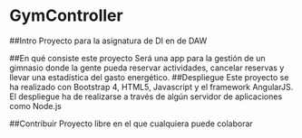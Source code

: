 # GymController

##Intro
Proyecto para la asignatura de DI en de DAW

##En qué consiste este proyecto
Será una app para la gestión de un gimnasio donde la gente pueda reservar actividades, cancelar reservas y llevar una estadística del gasto energético.
##Despliegue
Este proyecto se ha realizado con Bootstrap 4, HTML5, Javascript y el framework AngularJS.
El despliegue ha de realizarse a través de algún servidor de aplicaciones como Node.js

##Contribuir
Proyecto libre en el que cualquiera puede colaborar

